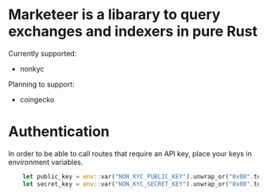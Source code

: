 # Marketeer is a libarary to query exchanges and indexers in pure Rust
Currently supported:

- nonkyc

Planning to support:

- coingecko

# Authentication
In order to be able to call routes that require an API key,
place your keys in environment variables.

```rust
    let public_key = env::var("NON_KYC_PUBLIC_KEY").unwrap_or("0x00".to_string());
    let secret_key = env::var("NON_KYC_SECRET_KEY").unwrap_or("0x00".to_string());
```